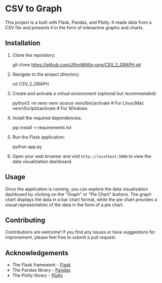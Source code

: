 # CSV to Graph

This project is a built with Flask, Pandas, and Plotly. It reads data from a CSV file and presents it in the form of interactive graphs and charts.

## Installation

1. Clone the repository:

    git clone https://github.com/J0hnMilt0n-png/CSV_2_GRAPH.git


2. Navigate to the project directory:

    cd CSV_2_GRAPH


3. Create and activate a virtual environment (optional but recommended):

    python3 -m venv venv
    source venv/bin/activate # For Linux/Mac
    venv\Scripts\activate # For Windows

4. Install the required dependencies:

    pip install -r requirements.txt

5. Run the Flask application:

    python app.py

6. Open your web browser and visit `http://localhost:5000` to view the data visualization dashboard.


## Usage

Once the application is running, you can explore the data visualization dashboard by clicking on the "Graph" or "Pie Chart" buttons. The graph chart displays the data in a bar chart format, while the pie chart provides a visual representation of the data in the form of a pie chart.

## Contributing

Contributions are welcome! If you find any issues or have suggestions for improvement, please feel free to submit a pull request.

## Acknowledgements

- The Flask framework - [Flask](https://flask.palletsprojects.com/)
- The Pandas library - [Pandas](https://pandas.pydata.org/)
- The Plotly library - [Plotly](https://plotly.com/)

